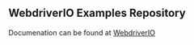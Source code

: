 ## WebdriverIO Examples Repository

Documenation can be found at [WebdriverIO](http://webdriver.io)


